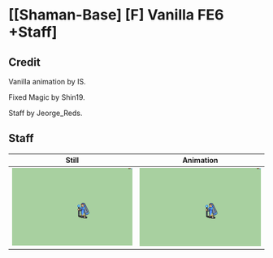 # [\[Shaman-Base\] \[F\] Vanilla FE6 +Staff]

## Credit

Vanilla animation by IS.

Fixed Magic by Shin19.

Staff by Jeorge_Reds.

## Staff

| Still | Animation |
| :---: | :-------: |
| ![Staff still](./Staff_000.png) | ![Staff animation](./Staff.gif) |
